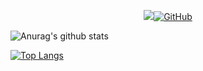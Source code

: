 <!-- first row -->
<p align="center">
<a href=""><img src="https://camo.githubusercontent.com/38bf262e2c177202fedef68851784c63dad5bb64/68747470733a2f2f6b6f6d617265762e636f6d2f67687076632f3f757365726e616d653d6172736869616d69646f73"><img alt="GitHub" src="https://img.shields.io/badge/dynamic/json?logo=github&label=GitHub+Followers&labelColor=282c34&color=181717&query=%24.data.totalSubs&url=https%3A%2F%2Fapi.spencerwoo.com%2Fsubstats%2F%3Fsource%3Dgithub%26queryKey%3Ditssidhere&longCache=true">
</a>

![Anurag's github stats](https://github-readme-stats.vercel.app/api?username=itssidhere&count_private=true&show_icons=true&theme=radical&include_all_commits=true)


[![Top Langs](https://github-readme-stats.vercel.app/api/top-langs/?username=itssidhere&langs_count=8&hide=html,css&theme=radical&count_private=true)](https://github.com/anuraghazra/github-readme-stats)
